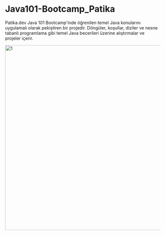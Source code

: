 # Java101-Bootcamp_Patika
Patika.dev Java 101 Bootcamp'inde öğrenilen temel Java konularını uygulamalı olarak pekiştiren bir projedir. Döngüler, koşullar, diziler ve nesne tabanlı programlama gibi temel Java becerileri üzerine alıştırmalar ve projeler içerir.

<img width="603" alt="1" src="https://github.com/user-attachments/assets/f966d6e3-c2b1-4c6b-97e3-227971021f8e">




